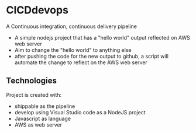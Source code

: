 # CICDdevops

A Continuous integration, continuous delivery pipeline
* A simple nodejs project that has a "hello world" output reflected on AWS web server
* Aim to change the "hello world" to anything else
* after pushing the code for the new output to github, a script will automate the change to reflect on the AWS web server 

## Technologies
Project is created with:
* shippable as the pipeline
* develop using Visual Studio code as a NodeJS project
* Javascript as language
* AWS as web server
